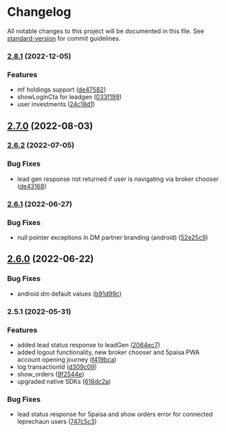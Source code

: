 # Changelog

All notable changes to this project will be documented in this file. See [standard-version](https://github.com/conventional-changelog/standard-version) for commit guidelines.

### [2.8.1](https://github.com/smallcase/gw-mob-sdk-cordova/compare/v2.7.0...v2.8.1) (2022-12-05)


### Features

* mf holdings support ([de47582](https://github.com/smallcase/gw-mob-sdk-cordova/commit/de47582b77b9112515b78c7430a1cdaf91db32af))
* showLoginCta for leadgen ([033f199](https://github.com/smallcase/gw-mob-sdk-cordova/commit/033f199d19286acb370e49c34c23533799edc984))
* user investments ([24c18d1](https://github.com/smallcase/gw-mob-sdk-cordova/commit/24c18d1c671d08524fb615e163b6b41f611f8610))

## [2.7.0](https://github.com/smallcase/gw-mob-sdk-cordova/compare/v2.8.0...v2.7.0) (2022-08-03)

### [2.6.2](https://github.com/smallcase/gw-mob-sdk-cordova/compare/v2.6.1...v2.6.2) (2022-07-05)


### Bug Fixes

* lead gen response not returned if user is navigating via broker chooser ([de43168](https://github.com/smallcase/gw-mob-sdk-cordova/commit/de43168d79ef0eeb3d44fc1bc27c4856131024ea))

### [2.6.1](https://github.com/smallcase/gw-mob-sdk-cordova/compare/v2.6.0...v2.6.1) (2022-06-27)


### Bug Fixes

* null pointer exceptions in DM partner branding (android) ([52e25c9](https://github.com/smallcase/gw-mob-sdk-cordova/commit/52e25c9b7486aafb518da9e5741d68dc8f9e1396))

## [2.6.0](https://github.com/smallcase/gw-mob-sdk-cordova/compare/v2.5.1...v2.6.0) (2022-06-22)


### Bug Fixes

* android dm default values ([b91d99c](https://github.com/smallcase/gw-mob-sdk-cordova/commit/b91d99cdcf94577f823c9af73ada6384df5730cd))

### 2.5.1 (2022-05-31)


### Features

* added lead status response to leadGen ([2064ec7](https://github.com/smallcase/gw-mob-sdk-cordova/commit/2064ec78d5eb516c1a3ad2dcaa58320abca2c2ce))
* added logout functionality, new broker chooser and 5paisa PWA account opening journey ([f419bca](https://github.com/smallcase/gw-mob-sdk-cordova/commit/f419bcaee1b322f8a19dab2d423e0c764c6f4ebe))
* log transactionId ([d309c09](https://github.com/smallcase/gw-mob-sdk-cordova/commit/d309c09a000defb04d2a924f7668cd3c4a305d4a))
* show_orders ([9f2544e](https://github.com/smallcase/gw-mob-sdk-cordova/commit/9f2544e59d345c25bf4f1561048dee71abe21624))
* upgraded native SDKs ([618dc2a](https://github.com/smallcase/gw-mob-sdk-cordova/commit/618dc2a36cfc847f61ed1fe144d66f2be8021aea))


### Bug Fixes

* lead status response for 5paisa and show orders error for connected leprechaun users ([747c5c3](https://github.com/smallcase/gw-mob-sdk-cordova/commit/747c5c30192bb3b78d444360e1342e93567e06ea))
